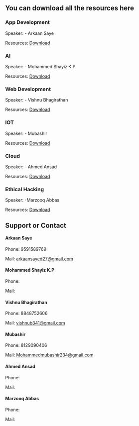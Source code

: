 ## You can download all the resources here

### App Development

Speaker: - Arkaan Saye

Resources: [Download](https://github.com/glugpace/Intro-to-tech/raw/master/appdev.rar)


### AI

Speaker: - Mohammed Shayiz K.P

Resources: [Download](//)


### Web Development

Speaker: - Vishnu Bhagirathan

Resources: [Download](https://github.com/glugpace/Intro-to-tech/raw/master/Web.rar)


### IOT

Speaker: - Mubashir

Resources: [Download](//)


### Cloud

Speaker: - Ahmed Ansad

Resources: [Download](//)



### Ethical Hacking

Speaker: -Marzooq Abbas

Resources: [Download](//)


## Support or Contact

#### Arkaan Saye

Phone: 9591589769

Mail: arkaansayed27@gmail.com


#### Mohammed Shayiz K.P

Phone: 

Mail:


#### Vishnu Bhagirathan

Phone: 8848752606

Mail: vishnub341@gmail.com


#### Mubashir

Phone: 8129090406 

Mail: Mohammedmubashir234@gmail.com


#### Ahmed Ansad

Phone: 

Mail: 



#### Marzooq Abbas

Phone: 

Mail: 


